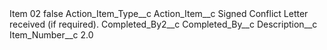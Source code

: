 <?xml version="1.0" encoding="UTF-8"?>
<CustomMetadata xmlns="http://soap.sforce.com/2006/04/metadata" xmlns:xsi="http://www.w3.org/2001/XMLSchema-instance" xmlns:xsd="http://www.w3.org/2001/XMLSchema">
    <label>Item 02</label>
    <protected>false</protected>
    <values>
        <field>Action_Item_Type__c</field>
        <value xsi:nil="true"/>
    </values>
    <values>
        <field>Action_Item__c</field>
        <value xsi:type="xsd:string">Signed Conflict Letter received (if required).</value>
    </values>
    <values>
        <field>Completed_By2__c</field>
        <value xsi:nil="true"/>
    </values>
    <values>
        <field>Completed_By__c</field>
        <value xsi:nil="true"/>
    </values>
    <values>
        <field>Description__c</field>
        <value xsi:nil="true"/>
    </values>
    <values>
        <field>Item_Number__c</field>
        <value xsi:type="xsd:double">2.0</value>
    </values>
</CustomMetadata>
